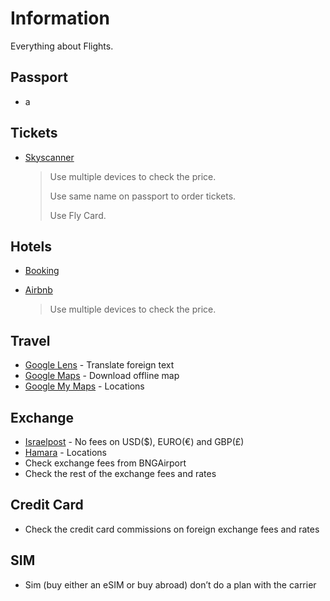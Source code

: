 # Information

Everything about Flights.

## Passport

- a

## Tickets

- [Skyscanner](https://www.skyscanner.co.il/)

  > Use multiple devices to check the price.
  >
  > Use same name on passport to order tickets.
  >
  > Use Fly Card.

## Hotels

- [Booking](https://www.booking.com/)
- [Airbnb](https://www.airbnb.com/)

  > Use multiple devices to check the price.

## Travel

- [Google Lens](https://play.google.com/store/apps/details?id=com.google.ar.lens) - Translate foreign text
- [Google Maps](https://play.google.com/store/apps/details?id=com.google.android.apps.maps) - Download offline map
- [Google My Maps](https://www.google.com/mymaps) - Locations

## Exchange

- [Israelpost](https://services.israelpost.co.il/postcurrency.nsf) - No fees on USD($), EURO(€) and GBP(£)
- [Hamara](https://www.hamara.co.il/currency-exchange-2/changes-index/) - Locations
- Check exchange fees from BNGAirport
- Check the rest of the exchange fees and rates

## Credit Card

- Check the credit card commissions on foreign exchange fees and rates

## SIM

- Sim (buy either an eSIM or buy abroad) don’t do a plan with the carrier
